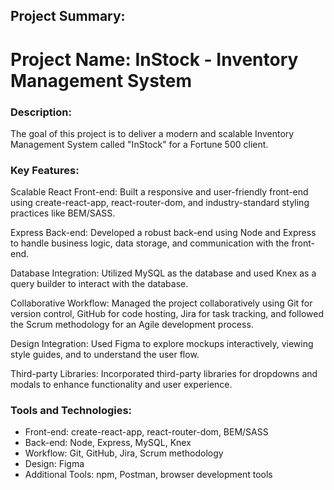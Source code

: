 
## Project Summary:

# Project Name: InStock - Inventory Management System

### Description:
The goal of this project is to deliver a modern and scalable Inventory Management System called "InStock" for a Fortune 500 client. 

### Key Features:

Scalable React Front-end: Built a responsive and user-friendly front-end using create-react-app, react-router-dom, and industry-standard styling practices like BEM/SASS.

Express Back-end: Developed a robust back-end using Node and Express to handle business logic, data storage, and communication with the front-end.

Database Integration: Utilized MySQL as the database and used Knex as a query builder to interact with the database.

Collaborative Workflow: Managed the project collaboratively using Git for version control, GitHub for code hosting, Jira for task tracking, and followed the Scrum methodology for an Agile development process.

Design Integration: Used Figma to explore mockups interactively, viewing style guides, and to understand the user flow. 

Third-party Libraries: Incorporated third-party libraries for dropdowns and modals to enhance functionality and user experience.

### Tools and Technologies:

- Front-end: create-react-app, react-router-dom, BEM/SASS
- Back-end: Node, Express, MySQL, Knex
- Workflow: Git, GitHub, Jira, Scrum methodology
- Design: Figma
- Additional Tools: npm, Postman, browser development tools
